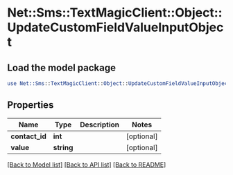 # Net::Sms::TextMagicClient::Object::UpdateCustomFieldValueInputObject

## Load the model package
```perl
use Net::Sms::TextMagicClient::Object::UpdateCustomFieldValueInputObject;
```

## Properties
Name | Type | Description | Notes
------------ | ------------- | ------------- | -------------
**contact_id** | **int** |  | [optional] 
**value** | **string** |  | [optional] 

[[Back to Model list]](../README.md#documentation-for-models) [[Back to API list]](../README.md#documentation-for-api-endpoints) [[Back to README]](../README.md)


